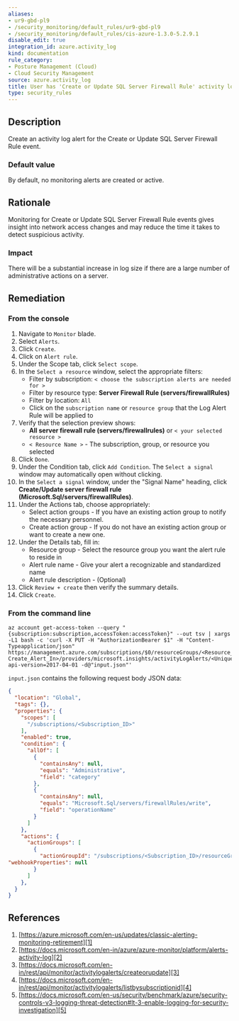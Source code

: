 ```yaml
---
aliases:
- ur9-gbd-pl9
- /security_monitoring/default_rules/ur9-gbd-pl9
- /security_monitoring/default_rules/cis-azure-1.3.0-5.2.9.1
disable_edit: true
integration_id: azure.activity_log
kind: documentation
rule_category:
- Posture Management (Cloud)
- Cloud Security Management
source: azure.activity_log
title: User has 'Create or Update SQL Server Firewall Rule' activity log alert configured
type: security_rules
---
```


## Description

Create an activity log alert for the Create or Update SQL Server Firewall Rule event.

### Default value

By default, no monitoring alerts are created or active.

## Rationale

Monitoring for Create or Update SQL Server Firewall Rule events gives insight into network access changes and may reduce the time it takes to detect suspicious activity.

### Impact

There will be a substantial increase in log size if there are a large number of administrative actions on a server.

## Remediation

### From the console

1. Navigate to `Monitor` blade.
2. Select `Alerts`.
3. Click `Create`.
4. Click on `Alert rule`.
5. Under the Scope tab, click `Select scope`.
6. In the `Select a resource` window, select the appropriate filters:
    * Filter by subscription: `< choose the subscription alerts are needed for >`
    * Filter by resource type: **Server Firewall Rule (servers/firewallRules)** 
    * Filter by location: `All`
    * Click on the `subscription name` or `resource group` that the Log Alert Rule will be applied to
7. Verify that the selection preview shows:
    * **All server firewall rule (servers/firewallrules)** or `< your selected resource >`
    * `< Resource Name >` - The subscription, group, or resource you selected
8. Click `Done`.
9. Under the Condition tab, click `Add Condition`. The `Select a signal` window may automatically open without clicking.
10. In the `Select a signal` window, under the "Signal Name" heading, click **Create/Update server firewall rule (Microsoft.Sql/servers/firewallRules)**.
11. Under the Actions tab, choose appropriately:
    * Select action groups - If you have an existing action group to notify the necessary personnel.
    * Create action group - If you do not have an existing action group or want to create a new one.
12. Under the Details tab, fill in:
    * Resource group - Select the resource group you want the alert rule to reside in
    * Alert rule name - Give your alert a recognizable and standardized name
    * Alert rule description - (Optional)
13. Click `Review + create` then verify the summary details.
14. Click `Create`.

### From the command line

```
az account get-access-token --query "{subscription:subscription,accessToken:accessToken}" --out tsv | xargs -L1 bash -c 'curl -X PUT -H "AuthorizationBearer $1" -H "Content-Typeapplication/json" https://management.azure.com/subscriptions/$0/resourceGroups/<Resource_Group_To Create_Alert_In>/providers/microsoft.insights/activityLogAlerts/<Unique_Alert_Name>?api-version=2017-04-01 -d@"input.json"'
```

`input.json` contains the following request body JSON data:

```json
{
  "location": "Global",
  "tags": {},
  "properties": {
    "scopes": [
      "/subscriptions/<Subscription_ID>"
    ],
    "enabled": true,
    "condition": {
      "allOf": [
        {
          "containsAny": null,
          "equals": "Administrative",
          "field": "category"
        },
        {
          "containsAny": null,
          "equals": "Microsoft.Sql/servers/firewallRules/write",
          "field": "operationName"
        }
      ]
    },
    "actions": {
      "actionGroups": [
        {
          "actionGroupId": "/subscriptions/<Subscription_ID>/resourceGroups/<Resource_Group_For_Alert_Group>/providers/microsoft.insights/actionGroups/<Alert_Group>",
"webhookProperties": null
        }
      ]
    },
  }
}
```

## References

1. [https://azure.microsoft.com/en-us/updates/classic-alerting-monitoring-retirement][1]
2. [https://docs.microsoft.com/en-in/azure/azure-monitor/platform/alerts-activity-log][2] 
3. [https://docs.microsoft.com/en-in/rest/api/monitor/activitylogalerts/createorupdate][3] 
4. [https://docs.microsoft.com/en-in/rest/api/monitor/activitylogalerts/listbysubscriptionid][4]
5. [https://docs.microsoft.com/en-us/security/benchmark/azure/security-controls-v3-logging-threat-detection#lt-3-enable-logging-for-security-investigation][5]

[1]: https://azure.microsoft.com/en-us/updates/classic-alerting-monitoring-retirement
[2]: https://docs.microsoft.com/en-in/azure/azure-monitor/platform/alerts-activity-log
[3]: https://docs.microsoft.com/en-in/rest/api/monitor/activitylogalerts/createorupdate
[4]: https://docs.microsoft.com/en-in/rest/api/monitor/activitylogalerts/listbysubscriptionid
[5]: https://docs.microsoft.com/en-us/security/benchmark/azure/security-controls-v3-logging-threat-detection#lt-3-enable-logging-for-security-investigation
